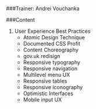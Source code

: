 ###Trainer: Andrei Vouchanka

###Content
1. User Experience Best Practices
	* Atomic Design Technique
	* Documented CSS Profit
	* Content Choreography
	* gov.uk redisign
	* Responsive typography
	* Responsive navigation
	* Multilevel menu UX
	* Responsive tables
	* Responsive iconography
	* Optimistic Interfaces
	* Mobile input UX

